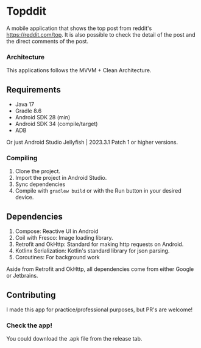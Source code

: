 # Topddit

A mobile application that shows the top post from reddit's https://reddit.com/top. It is also
possible to check the detail of the post and the direct comments of the post.

### Architecture

This applications follows the MVVM + Clean Architecture.

## Requirements
- Java 17
- Gradle 8.6
- Android SDK 28 (min)
- Android SDK 34 (compile/target)
- ADB 

Or just Android Studio Jellyfish | 2023.3.1 Patch 1 or higher versions.

### Compiling

1. Clone the project.
2. Import the project in Android Studio.
3. Sync dependencies
4. Compile with `gradlew build` or with the Run button in your desired device.

## Dependencies

1. Compose: Reactive UI in Android
2. Coil with Fresco: Image loading library.
3. Retrofit and OkHttp: Standard for making http requests on Android.
4. Kotlinx Serialization: Kotlin's standard library for json parsing.
5. Coroutines: For background work

Aside from Retrofit and OkHttp, all dependencies come from either Google or Jetbrains.

## Contributing

I made this app for practice/professional purposes, but PR's are welcome!

### Check the app!

You could download the .apk file from the release tab.